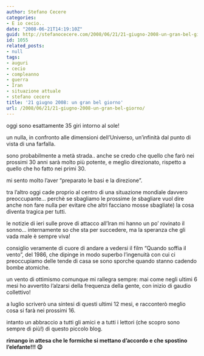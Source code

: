 ```yaml
---
author: Stefano Cecere
categories:
- E io cecio..
date: "2008-06-21T14:19:10Z"
guid: http://stefanocecere.com/2008/06/21/21-giugno-2008-un-gran-bel-giorno/
id: 1055
related_posts:
- null
tags:
- auguri
- cecio
- compleanno
- guerra
- Iran
- situazione attuale
- stefano cecere
title: '21 giugno 2008: un gran bel giorno'
url: /2008/06/21/21-giugno-2008-un-gran-bel-giorno/
---
```


oggi sono esattamente 35 giri intorno al sole!

un nulla, in confronto alle dimensioni dell&#8217;Universo, un&#8217;infinità dal punto di vista di una farfalla.

sono probabilmente a metà strada.. anche se credo che quello che farò nei prossimi 30 anni sarà molto più potente, e meglio direzionato, rispetto a quello che ho fatto nei primi 30.

mi sento molto l&#8217;aver &#8220;preparato le basi e la direzione&#8221;.

tra l&#8217;altro oggi cade proprio al centro di una situazione mondiale davvero preoccupante&#8230; perchè se sbagliamo le prossime (e sbagliare vuol dire anche non fare nulla per evitare che altri facciano mosse sbagliate) la cosa diventa tragica per tutti.

le notizie di ieri sulle prove di attacco all&#8217;Iran mi hanno un po&#8217; rovinato il sonno&#8230; internamente so che sta per succedere, ma la speranza che gli vada male è sempre viva!

consiglio veramente di cuore di andare a vedersi il film &#8220;Quando soffia il vento&#8221;, del 1986, che dipinge in modo superbo l&#8217;ingenuità con cui ci preoccupiamo delle tende di casa se sono sporche quando stanno cadendo bombe atomiche.

un vento di ottimismo comunque mi rallegra sempre: mai come negli ultimi 6 mesi ho avvertito l&#8217;alzarsi della frequenza della gente, con inizio di gaudio collettivo!

a luglio scriverò una sintesi di questi ultimi 12 mesi, e racconterò meglio cosa si farà nei prossimi 16.

intanto un abbraccio a tutti gli amici e a tutti i lettori (che scopro sono sempre di più!) di questo piccolo blog.
  
**rimango in attesa che le formiche si mettano d&#8217;accordo e che spostino l&#8217;elefante!!! 😉**